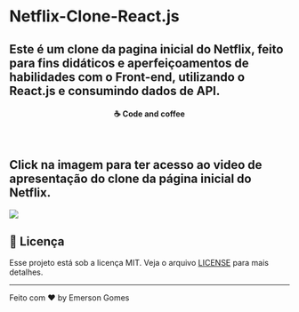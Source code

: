 # Netflix-Clone-React.js
## Este é um clone da pagina inicial do Netflix, feito para fins didáticos e aperfeiçoamentos de habilidades com o Front-end, utilizando o React.js e consumindo dados de API. 


<h4 align="center">
  ☕ Code and coffee
</h4>

</br>

<h2> Click na imagem para ter acesso ao video de apresentação do clone da página inicial do Netflix.</h2>

<a href="https://youtu.be/3JB6aXsLVgY" > <img src="https://scontent.fthe8-1.fna.fbcdn.net/v/t1.0-9/119784196_2809114189317620_4467928206172827173_o.jpg?_nc_cat=111&_nc_sid=0debeb&_nc_ohc=XDDxUcYXyjIAX-IiA0U&_nc_ht=scontent.fthe8-1.fna&oh=8f65a38477a11465c34a372340cb9485&oe=5F88BF21"/> <a/>

## :memo: Licença

Esse projeto está sob a licença MIT. Veja o arquivo [LICENSE](https://pt.wikipedia.org/wiki/Licen%C3%A7a_MIT) para mais detalhes.

---

Feito com ♥ by Emerson Gomes
